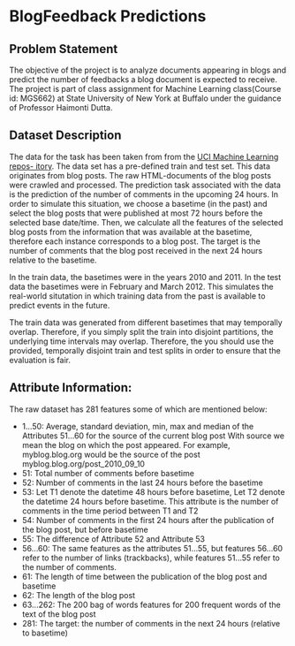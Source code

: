 # BlogFeedback Predictions

## Problem Statement
The objective of the project is to analyze documents appearing in blogs and predict the number of feedbacks
a blog document is expected to receive. The project is part of class assignment for Machine Learning class(Course id: MGS662) at State University of New York at Buffalo under the guidance of Professor Haimonti Dutta.  

## Dataset Description

The data for the task has been taken from from the [UCI Machine Learning repos-
itory](http://archive.ics.uci.edu/ml/datasets/BlogFeedback#). The data set has a pre-defined
train and test set. This data originates from blog posts. The raw HTML-documents 
of the blog posts were crawled and processed. 
The prediction task associated with the data is the prediction 
of the number of comments in the upcoming 24 hours. In order 
to simulate this situation, we choose a basetime (in the past) 
and select the blog posts that were published at most 
72 hours before the selected base date/time. Then, we calculate 
all the features of the selected blog posts from the information 
that was available at the basetime, therefore each instance 
corresponds to a blog post. The target is the number of 
comments that the blog post received in the next 24 hours 
relative to the basetime. 

In the train data, the basetimes were in the years 
2010 and 2011. In the test data the basetimes were 
in February and March 2012. This simulates the real-world 
situtation in which training data from the past is available 
to predict events in the future. 

The train data was generated from different basetimes that may 
temporally overlap. Therefore, if you simply split the train 
into disjoint partitions, the underlying time intervals may 
overlap. Therefore, the you should use the provided, temporally 
disjoint train and test splits in order to ensure that the 
evaluation is fair.

## Attribute Information:

The raw dataset has 281 features some of which are mentioned below:

- 1...50: 
Average, standard deviation, min, max and median of the 
Attributes 51...60 for the source of the current blog post 
With source we mean the blog on which the post appeared. 
For example, myblog.blog.org would be the source of 
the post myblog.blog.org/post_2010_09_10 
- 51: Total number of comments before basetime 
- 52: Number of comments in the last 24 hours before the 
basetime 
- 53: Let T1 denote the datetime 48 hours before basetime, 
Let T2 denote the datetime 24 hours before basetime. 
This attribute is the number of comments in the time period 
between T1 and T2 
- 54: Number of comments in the first 24 hours after the 
publication of the blog post, but before basetime 
- 55: The difference of Attribute 52 and Attribute 53 
- 56...60: 
The same features as the attributes 51...55, but 
features 56...60 refer to the number of links (trackbacks), 
while features 51...55 refer to the number of comments. 
- 61: The length of time between the publication of the blog post 
and basetime 
- 62: The length of the blog post 
- 63...262: 
The 200 bag of words features for 200 frequent words of the 
text of the blog post 
- 281: The target: the number of comments in the next 24 hours 
(relative to basetime)




